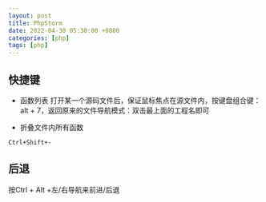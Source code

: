 ```yaml
---
layout: post
title: PhpStorm
date: 2022-04-30 05:30:00 +0800
categories: [php]
tags: [php]
---
```

## 快捷键
* 函数列表
打开某一个源码文件后，保证鼠标焦点在源文件内，按键盘组合键：alt + 7，返回原来的文件导航模式：双击最上面的工程名即可

* 折叠文件内所有函数
```
Ctrl+Shift+-
```
## 后退
按Ctrl + Alt +左/右导航来前进/后退